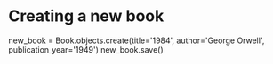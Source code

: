# Creating a new book
new_book = Book.objects.create(title='1984', author='George Orwell', publication_year='1949')
new_book.save()
